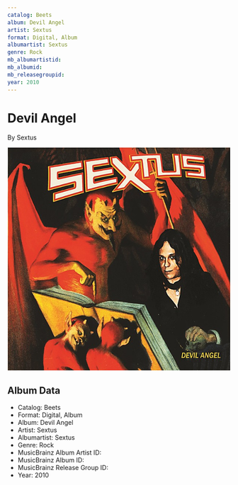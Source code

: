 ```yaml
---
catalog: Beets
album: Devil Angel
artist: Sextus
format: Digital, Album
albumartist: Sextus
genre: Rock
mb_albumartistid: 
mb_albumid: 
mb_releasegroupid: 
year: 2010
---
```


# Devil Angel

By Sextus

![](../../assets/beetscovers/Sextus-Devil_Angel.jpg)

## Album Data

- Catalog: Beets
- Format: Digital, Album
- Album: Devil Angel
- Artist: Sextus
- Albumartist: Sextus
- Genre: Rock
- MusicBrainz Album Artist ID: 
- MusicBrainz Album ID: 
- MusicBrainz Release Group ID: 
- Year: 2010

